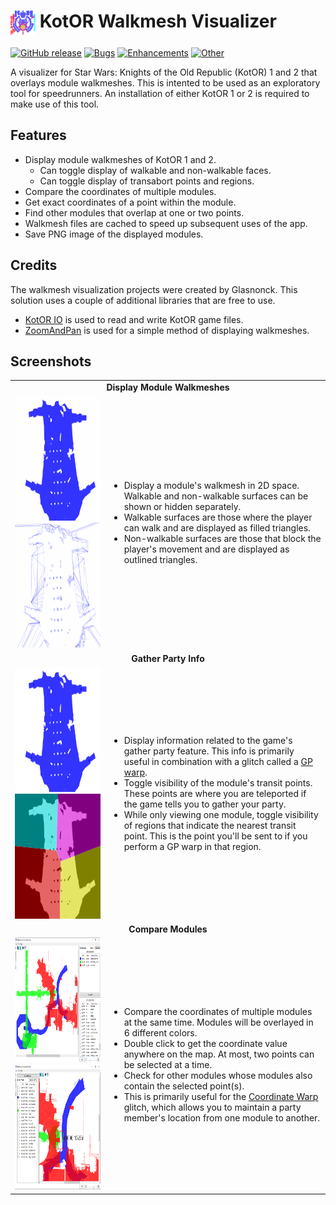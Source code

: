 <h1> <img src="WalkmeshVisualizerWpf/Resources/Icon.png" height="40" width="40" align="top" /> KotOR Walkmesh Visualizer</h1>

[![GitHub release](https://img.shields.io/github/v/release/Glasnonck/WalkmeshVisualizer?display_name=tag&color=blueviolet)](https://github.com/Glasnonck/WalkmeshVisualizer/releases/latest)
[![Bugs](https://img.shields.io/github/issues-search/Glasnonck/WalkmeshVisualizer?label=bugs&color=red&query=is%3Aopen+label%3Abug)](https://github.com/glasnonck/WalkmeshVisualizer/labels/bug)
[![Enhancements](https://img.shields.io/github/issues-search/Glasnonck/WalkmeshVisualizer?label=enhancements&color=yellowgreen&query=is%3Aopen+label%3Aenhancement)](https://github.com/glasnonck/WalkmeshVisualizer/labels/enhancement)
[![Other](https://img.shields.io/github/issues-search/Glasnonck/WalkmeshVisualizer?label=other&color=blue&query=is%3Aopen+label%3Abug+-label%3Aenhancement)](https://github.com/glasnonck/WalkmeshVisualizer/issues?q=is%3Aopen+-label%3Abug+-label%3Aenhancement)

A visualizer for Star Wars: Knights of the Old Republic (KotOR) 1 and 2 that overlays module walkmeshes. This is intented to be used as an exploratory tool for speedrunners. An installation of either KotOR 1 or 2 is required to make use of this tool.

## Features
* Display module walkmeshes of KotOR 1 and 2.
  * Can toggle display of walkable and non-walkable faces.
  * Can toggle display of transabort points and regions.
* Compare the coordinates of multiple modules.
* Get exact coordinates of a point within the module.
* Find other modules that overlap at one or two points.
* Walkmesh files are cached to speed up subsequent uses of the app.
* Save PNG image of the displayed modules.

## Credits
The walkmesh visualization projects were created by Glasnonck. This solution uses a couple of additional libraries that are free to use.
* [KotOR IO](https://github.com/LaneDibello/KotOR_IO) is used to read and write KotOR game files.
* [ZoomAndPan](https://www.codeproject.com/Articles/85603/A-WPF-custom-control-for-zooming-and-panning) is used for a simple method of displaying walkmeshes.

## Screenshots

<table>
  <tr><td colspan="2" align="center"><b id="general">Display Module Walkmeshes</b></td></tr>
  <tr>
    <td align="center">
      <img height="200px" src="Screenshots/Toggle/valley_walkable.png" />
      <img height="200px" src="Screenshots/Toggle/valley_nonwalkable.png" />
    </td>
    <td>
      <ul>
        <li>Display a module's walkmesh in 2D space. Walkable and non-walkable surfaces can be shown or hidden separately.</li>
        <li>Walkable surfaces are those where the player can walk and are displayed as filled triangles.</li>
        <li>Non-walkable surfaces are those that block the player's movement and are displayed as outlined triangles.</li>
      </ul>
    </td>
  </tr>
  <tr><td colspan="2" align="center"><b id="modules">Gather Party Info</b></td></tr>
  <tr>
    <td align="center">
      <img height="200px" src="Screenshots/Toggle/valley_transabort.png" />
      <img height="200px" src="Screenshots/Toggle/valley_regions.png" />
    </td>
    <td>
      <ul>
        <li>Display information related to the game's gather party feature. This info is primarily useful in combination with a glitch called a <a href="https://www.speedrun.com/kotor1/guide/77xef">GP warp</a>.</li>
        <li>Toggle visibility of the module's transit points. These points are where you are teleported if the game tells you to gather your party.</li>
        <li>While only viewing one module, toggle visibility of regions that indicate the nearest transit point. This is the point you'll be sent to if you perform a GP warp in that region.</li>
      </ul>
    </td>
  </tr>
  <tr><td colspan="2" align="center"><b id="items">Compare Modules</b></td></tr>
  <tr>
    <td align="center">
      <img height="200px" src="Screenshots/Compare/multiple_modules.png" />
      <img height="200px" src="Screenshots/Compare/point_matching.png" />
    </td>
    <td>
      <ul>
        <li>Compare the coordinates of multiple modules at the same time. Modules will be overlayed in 6 different colors.</li>
        <li>Double click to get the coordinate value anywhere on the map. At most, two points can be selected at a time.</li>
        <li>Check for other modules whose modules also contain the selected point(s).</li>
        <li>This is primarily useful for the <a href="https://www.speedrun.com/kotor1/guide/iarwc#ch4Coordinate_Warping">Coordinate Warp</a> glitch, which allows you to maintain a party member's location from one module to another.</li>
      </ul>
    </td>
  </tr>
</table>
